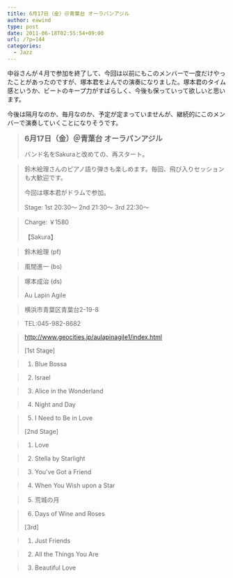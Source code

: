 ```yaml
---
title: 6月17日（金）＠青葉台 オーラパンアジル
author: eawind
type: post
date: 2011-06-18T02:55:54+09:00
url: /?p=144
categories:
  - Jazz
---
```

中谷さんが４月で参加を終了して、今回は以前にもこのメンバーで一度だけやったことがあったのですが、塚本君をよんでの演奏になりました。塚本君のタイム感というか、ビートのキープ力がすばらしく、今後も保っていって欲しいと思います。

今後は隔月なのか、毎月なのか、予定が定まっていませんが、継続的にこのメンバーで演奏していくことになりそうです。

> **<big>6月17日（金）＠青葉台 オーラパンアジル</big>**
>
> バンド名をSakuraと改めての、再スタート。

> 鈴木絵理さんのピアノ語り弾きも楽しめます。毎回、飛び入りセッションも大歓迎です。
>
> 今回は塚本君がドラムで参加。
>
> Stage: 1st 20:30〜 2nd 21:30〜 3rd 22:30〜

> Charge: ￥1580
>
> 【Sakura】

>   
> 鈴木絵理 (pf)

> 風間進一 (bs)

> 塚本成治 (ds)
>
> Au Lapin Agile

> 横浜市青葉区青葉台2-19-8

> TEL:045-982-8682

> http://www.geocities.jp/aulapinagile1/index.html
>
> [1st Stage]

> 1. Blue Bossa

> 2. Israel

> 3. Alice in the Wonderland

> 4. Night and Day

> 5. I Need to Be in Love
>
> [2nd Stage]

> 1. Love

> 2. Stella by Starlight

> 3. You've Got a Friend

> 4. When You Wish upon a Star

> 5. 荒城の月

> 6. Days of Wine and Roses
>
> [3rd]

> 1. Just Friends

> 2. All the Things You Are

> 3. Beautiful Love
